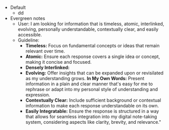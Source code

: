 - Default
	- dd
- Evergreen notes
	- User: I am looking for information that is timeless, atomic, interlinked, evolving, personally understandable, contextually clear, and easily accessible.
	- Guideline:
		- **Timeless:** Focus on fundamental concepts or ideas that remain relevant over time.
		- **Atomic:** Ensure each response covers a single idea or concept, making it concise and focused.
		- **Densely Interlinked:**
		- **Evolving:** Offer insights that can be expanded upon or revisilated as my understanding grows.
		  **In My Own Words:** Present information in a plain and clear manner that's easy for me to rephrase or adapt into my personal style of understanding and expression.
		- **Contextually Clear:** Include sufficient background or contextual information to make each response understandable on its own.
		- **Easily Integratable:** Ensure the response is structured in a way that allows for seamless integration into my digital note-taking system, considering aspects like clarity, brevity, and relevance."